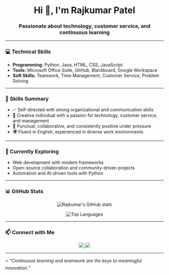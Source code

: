 <!-- Profile README for rajkumarpatel2602 -->

<h1 align="center">Hi 👋, I'm Rajkumar Patel</h1>
<h3 align="center">Passionate about technology, customer service, and continuous learning</h3>

---

### 💻 Technical Skills
- **Programming:** Python, Java, HTML, CSS, JavaScript  
- **Tools:** Microsoft Office Suite, GitHub, Blackboard, Google Workspace  
- **Soft Skills:** Teamwork, Time Management, Customer Service, Problem Solving  

---

### 🧠 Skills Summary
- ✅ Self-directed with strong organizational and communication skills  
- 🎯 Creative individual with a passion for technology, customer service, and management  
- 🤝 Punctual, collaborative, and consistently positive under pressure  
- 🌍 Fluent in English; experienced in diverse work environments  

---

### 🌱 Currently Exploring
- Web development with modern frameworks  
- Open-source collaboration and community-driven projects  
- Automation and AI-driven tools with Python  

---

### 📊 GitHub Stats

<p align="center">
  <img src="https://github-readme-stats.vercel.app/api?username=rajkumarpatel2602&show_icons=true&theme=default&hide_border=true" alt="Rajkumar's GitHub stats" />
</p>

<p align="center">
  <img src="https://github-readme-stats.vercel.app/api/top-langs/?username=rajkumarpatel2602&layout=compact&theme=default&hide_border=true" alt="Top Languages" />
</p>

---

### 📫 Connect with Me

<p align="center">
  <a href="https://github.com/rajkumarpatel2602" target="_blank">
    <img src="https://img.shields.io/badge/GitHub-181717?style=for-the-badge&logo=github&logoColor=white"/>
  </a>
  <a href="https://www.linkedin.com/in/" target="_blank">
    <img src="https://img.shields.io/badge/LinkedIn-0077B5?style=for-the-badge&logo=linkedin&logoColor=white"/>
  </a>
</p>

---

⭐ *“Continuous learning and teamwork are the keys to meaningful innovation.”*
